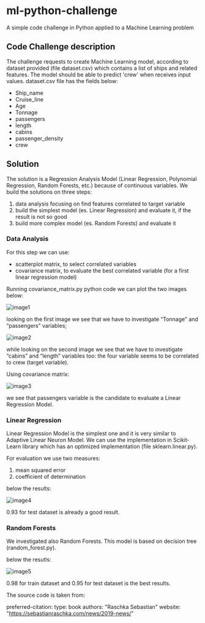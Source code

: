 # ml-python-challenge
A simple code challenge in Python applied to a Machine Learning problem

## Code Challenge description
The challenge requests to create Machine Learning model, according to dataset provided (file dataset.csv) which contains a list of ships and related features. The model should be able to predict 'crew' when receives input values.
dataset.csv file has the fields below:
- Ship_name
- Cruise_line
- Age
- Tonnage
- passengers
- length
- cabins
- passenger_density
- crew

## Solution
The solution is a Regression Analysis Model (Linear Regression, Polynomial Regression, Random Forests, etc.) because of continuous variables. We build the solutions on three steps:
   1. data analysis focusing on find features correlated to target variable
   2. build the simplest model (es. Linear Regression) and evaluate it, if the result is not so good
   3. build more complex model (es. Random Forests) and evaluate it
   
### Data Analysis
For this step we can use:
- scatterplot matrix, to select correlated variables
- covariance matrix, to evaluate the best correlated variable (for a first linear regression model)

Running covariance_matrix.py python code we can plot the two images below:

![image1](https://user-images.githubusercontent.com/107040849/227962887-575f3965-4743-4be4-8c4d-0cf2d889170e.png)

looking on the first image we see that we have to investigate “Tonnage” and “passengers” variables;

![image2](https://user-images.githubusercontent.com/107040849/227963222-fa7002ee-efa8-43d0-97e9-a06090d56d03.png)

while looking on the second image we see that we have to investigate “cabins” and “length” variables too: the four variable seems to be correlated to crew (target variable).

Using covariance matrix:

![image3](https://user-images.githubusercontent.com/107040849/227963694-f8a55f49-36bd-49be-a163-0f76f4a395e8.png)

we see that passengers variable is the candidate to evaluate a Linear Regression Model.

### Linear Regression
Linear Regression Model is the simplest one and it is very similar to Adaptive Linear Neuron Model. We can use the implementation in Scikit-Learn library which has an optimized implementation (file sklearn.linear.py).

For evaluation we use two measures:

1. mean squared error
2. coefficient of determination

below the results:

![image4](https://user-images.githubusercontent.com/107040849/227964517-9c7ae7a0-5e2e-4308-89b1-330c46c14cc0.png)

0.93 for test dataset is already a good result.

### Random Forests
We investigated also Random Forests. This model is based on decision tree (random_forest.py).

below the resutls:

![image5](https://user-images.githubusercontent.com/107040849/227965176-6df0f86a-d6a0-4b56-bc05-8e0851ccd751.png)

0.98 for train dataset and 0.95 for test dataset is the best results.

The source code is taken from:

preferred-citation:
  type: book
  authors: "Raschka Sebastian"
    website: "https://sebastianraschka.com/news/2019-news/"
